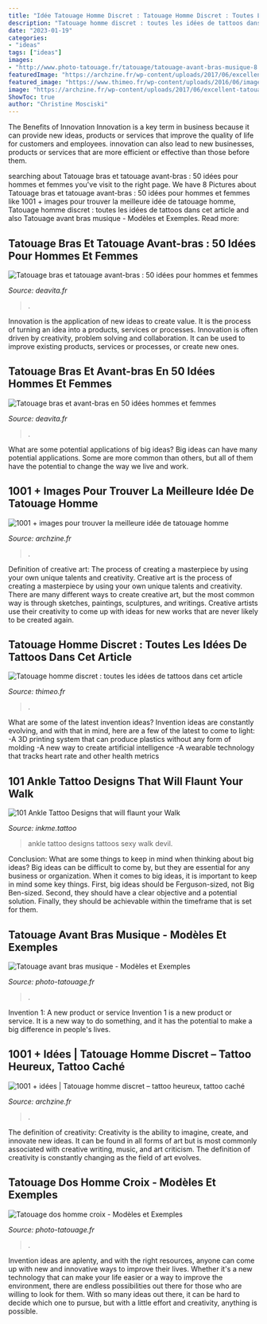 ```yaml
---
title: "Idée Tatouage Homme Discret : Tatouage Homme Discret : Toutes Les Idées De Tattoos Dans Cet Article"
description: "Tatouage homme discret : toutes les idées de tattoos dans cet article"
date: "2023-01-19"
categories:
- "ideas"
tags: ["ideas"]
images:
- "http://www.photo-tatouage.fr/tatouage/tatouage-avant-bras-musique-8.jpg"
featuredImage: "https://archzine.fr/wp-content/uploads/2017/06/excellent-tatouage-idée-homme-tatouage-homme-bras-tatouage-discret-homme-rose-et-pistolets.jpg"
featured_image: "https://www.thimeo.fr/wp-content/uploads/2016/06/imagesTatouage-homme-discret-36.jpg"
image: "https://archzine.fr/wp-content/uploads/2017/06/excellent-tatouage-idée-homme-tatouage-homme-bras-tatouage-discret-homme-rose-et-pistolets.jpg"
ShowToc: true
author: "Christine Mosciski"
---
```



The Benefits of Innovation
Innovation is a key term in business because it can provide new ideas, products or services that improve the quality of life for customers and employees. innovation can also lead to new businesses, products or services that are more efficient or effective than those before them.

	

		
searching about Tatouage bras et tatouage avant-bras : 50 idées pour hommes et femmes you've visit to the right page. We have 8 Pictures about Tatouage bras et tatouage avant-bras : 50 idées pour hommes et femmes like 1001 + images pour trouver la meilleure idée de tatouage homme, Tatouage homme discret : toutes les idées de tattoos dans cet article and also Tatouage avant bras musique - Modèles et Exemples. Read more:
		
    
## Tatouage Bras Et Tatouage Avant-bras : 50 Idées Pour Hommes Et Femmes

<img loading=lazy src="https://deavita.fr/wp-content/uploads/2015/02/idées-tatouage-bras-avant-bras-femme-homme-oiseaux.jpg" onerror="this.onerror=null;this.src='https://tse2.mm.bing.net/th?id=OIP.iTDNzvv4FzsuaJCe6UFGGgHaJ4&amp;pid=15.1';" alt="Tatouage bras et tatouage avant-bras : 50 idées pour hommes et femmes">

_Source: deavita.fr_

>. 

	

Innovation is the application of new ideas to create value. It is the process of turning an idea into a products, services or processes. Innovation is often driven by creativity, problem solving and collaboration. It can be used to improve existing products, services or processes, or create new ones.

    
## Tatouage Bras Et Avant-bras En 50 Idées Hommes Et Femmes

<img loading=lazy src="https://deavita.fr/wp-content/uploads/2015/02/tatouage-couleurs-avant-bras-poignet-homme-montre-cassée.jpg" onerror="this.onerror=null;this.src='https://tse2.mm.bing.net/th?id=OIP.GaANp4wGHGkGKqedsRiRcgHaLF&amp;pid=15.1';" alt="Tatouage bras et avant-bras en 50 idées hommes et femmes">

_Source: deavita.fr_

>. 

	

What are some potential applications of big ideas?
Big ideas can have many potential applications. Some are more common than others, but all of them have the potential to change the way we live and work.

    
## 1001 + Images Pour Trouver La Meilleure Idée De Tatouage Homme

<img loading=lazy src="https://archzine.fr/wp-content/uploads/2017/06/excellent-tatouage-idée-homme-tatouage-homme-bras-tatouage-discret-homme-rose-et-pistolets.jpg" onerror="this.onerror=null;this.src='https://tse3.mm.bing.net/th?id=OIP.KcuQvEdWBmuunvNrMvl8MAHaLG&amp;pid=15.1';" alt="1001 + images pour trouver la meilleure idée de tatouage homme">

_Source: archzine.fr_

>. 

	

Definition of creative art: The process of creating a masterpiece by using your own unique talents and creativity.
Creative art is the process of creating a masterpiece by using your own unique talents and creativity. There are many different ways to create creative art, but the most common way is through sketches, paintings, sculptures, and writings. Creative artists use their creativity to come up with ideas for new works that are never likely to be created again.

    
## Tatouage Homme Discret : Toutes Les Idées De Tattoos Dans Cet Article

<img loading=lazy src="https://www.thimeo.fr/wp-content/uploads/2016/06/imagesTatouage-homme-discret-36.jpg" onerror="this.onerror=null;this.src='https://tse4.mm.bing.net/th?id=OIP.7IpJkggopQZI0rppyK1A4AHaLJ&amp;pid=15.1';" alt="Tatouage homme discret : toutes les idées de tattoos dans cet article">

_Source: thimeo.fr_

>. 

	

What are some of the latest invention ideas?
Invention ideas are constantly evolving, and with that in mind, here are a few of the latest to come to light: 
-A 3D printing system that can produce plastics without any form of molding 
-A new way to create artificial intelligence 
-A wearable technology that tracks heart rate and other health metrics

    
## 101 Ankle Tattoo Designs That Will Flaunt Your Walk

<img loading=lazy src="https://www.inkme.tattoo/wp-content/uploads/2016/05/Ankle-tattoo-designs-62-1.jpg" onerror="this.onerror=null;this.src='https://tse2.mm.bing.net/th?id=OIP.N54UxbCDGmjVdnQo-YVMWgHaHa&amp;pid=15.1';" alt="101 Ankle Tattoo Designs that will flaunt your Walk">

_Source: inkme.tattoo_

>ankle tattoo designs tattoos sexy walk devil. 

	

Conclusion: What are some things to keep in mind when thinking about big ideas?
Big ideas can be difficult to come by, but they are essential for any business or organization. When it comes to big ideas, it is important to keep in mind some key things. First, big ideas should be Ferguson-sized, not Big Ben-sized. Second, they should have a clear objective and a potential solution. Finally, they should be achievable within the timeframe that is set for them.

    
## Tatouage Avant Bras Musique - Modèles Et Exemples

<img loading=lazy src="http://www.photo-tatouage.fr/tatouage/tatouage-avant-bras-musique-8.jpg" onerror="this.onerror=null;this.src='https://tse2.mm.bing.net/th?id=OIP.hlmznFK6fkcEYy_7KtvLEQHaLF&amp;pid=15.1';" alt="Tatouage avant bras musique - Modèles et Exemples">

_Source: photo-tatouage.fr_

>. 

	

Invention 1: A new product or service
Invention 1 is a new product or service. It is a new way to do something, and it has the potential to make a big difference in people's lives.

    
## 1001 + Idées | Tatouage Homme Discret – Tattoo Heureux, Tattoo Caché

<img loading=lazy src="https://archzine.fr/wp-content/uploads/2018/08/tatouage-interieur-bras-avant-petit-forme-relief-3d-triangle-pyramide-noir-simple-discret.jpg" onerror="this.onerror=null;this.src='https://tse4.mm.bing.net/th?id=OIP.0Jtv_29pFsIWtC58pphw3AHaKN&amp;pid=15.1';" alt="1001 + idées | Tatouage homme discret – tattoo heureux, tattoo caché">

_Source: archzine.fr_

>. 

	

The definition of creativity:
Creativity is the ability to imagine, create, and innovate new ideas. It can be found in all forms of art but is most commonly associated with creative writing, music, and art criticism. The definition of creativity is constantly changing as the field of art evolves.

    
## Tatouage Dos Homme Croix - Modèles Et Exemples

<img loading=lazy src="http://www.photo-tatouage.fr/tatouage/tatouage-dos-homme-croix-1.jpg" onerror="this.onerror=null;this.src='https://tse1.mm.bing.net/th?id=OIP.FpfGtMnnI2CUD3zfSGaB1gHaJ4&amp;pid=15.1';" alt="Tatouage dos homme croix - Modèles et Exemples">

_Source: photo-tatouage.fr_

>. 

	

Invention ideas are aplenty, and with the right resources, anyone can come up with new and innovative ways to improve their lives. Whether it's a new technology that can make your life easier or a way to improve the environment, there are endless possibilities out there for those who are willing to look for them. With so many ideas out there, it can be hard to decide which one to pursue, but with a little effort and creativity, anything is possible.

